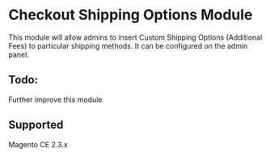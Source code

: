 # Checkout Shipping Options Module

This module will allow admins to insert Custom Shipping Options (Additional Fees) to particular shipping methods. It can be configured on the admin panel.

## Todo:
Further improve this module 

## Supported 
Magento CE 2.3.x